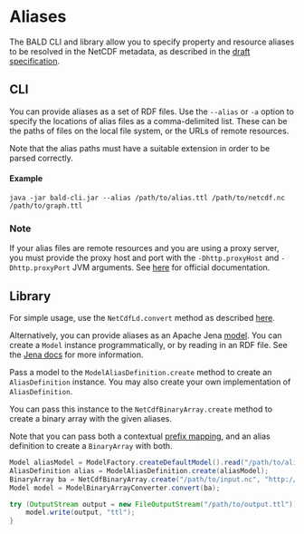 # Aliases

The BALD CLI and library allow you to specify property and resource aliases to be resolved in the NetCDF metadata,
as described in the [draft specification](http://docs.opengeospatial.org/DRAFTS/19-002.html#_alias_definition).

## CLI

You can provide aliases as a set of RDF files.
Use the `--alias` or `-a` option to specify the locations of alias files as a comma-delimited list.
These can be the paths of files on the local file system, or the URLs of remote resources. 

Note that the alias paths must have a suitable extension in order to be parsed correctly.

#### Example
```
java -jar bald-cli.jar --alias /path/to/alias.ttl /path/to/netcdf.nc /path/to/graph.ttl
```

### Note

If your alias files are remote resources and you are using a proxy server,
you must provide the proxy host and port with the `-Dhttp.proxyHost` and `-Dhttp.proxyPort`
JVM arguments.
See [here](https://docs.oracle.com/javase/8/docs/technotes/guides/net/proxies.html) for official documentation.

## Library

For simple usage, use the `NetCdfLd.convert` method as described [here](lib.md#simple-usage).

Alternatively, you can provide aliases as an Apache Jena [model](https://jena.apache.org/documentation/javadoc/jena/org/apache/jena/rdf/model/Model.html).
You can create a `Model` instance programmatically, or by reading in an RDF file.
See the [Jena docs](https://jena.apache.org/tutorials/rdf_api.html) for more information.

Pass a model to the `ModelAliasDefinition.create` method to create an `AliasDefinition` instance.
You may also create your own implementation of `AliasDefinition`.

You can pass this instance to the `NetCdfBinaryArray.create` method to create a binary array with the given aliases.

Note that you can pass both a contextual [prefix mapping](context.md),
and an alias definition to create a `BinaryArray` with both.

```java
Model aliasModel = ModelFactory.createDefaultModel().read("/path/to/alias.ttl", "ttl");
AliasDefinition alias = ModelAliasDefinition.create(aliasModel);
BinaryArray ba = NetCdfBinaryArray.create("/path/to/input.nc", "http://test.binary-array-ld.net/example", null, alias, null);
Model model = ModelBinaryArrayConverter.convert(ba);

try (OutputStream output = new FileOutputStream("/path/to/output.ttl")) {
    model.write(output, "ttl");
}
```
